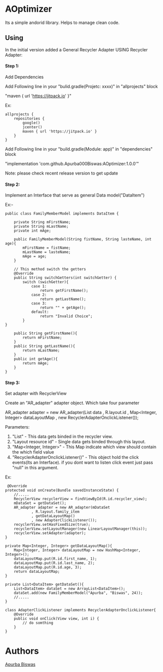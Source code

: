 # AOptimizer

Its a simple andorid library. Helps to manage clean code.

## Using

In the initial version added a General Recycler Adapter 
USING Recycler Adapter:

#### Step 1:
Add Dependencies

Add Following line in your "bulid.gradle(Projetc: xxxx)" in "allprojects" block

"maven { url 'https://jitpack.io' }"

Ex:

	allprojects {
    	repositories {
        	google()
        	jcenter()
        	maven { url 'https://jitpack.io' }
    	}
	}

Add Following line in your "build.gradle(Module: app)" in "dependencies" block

"implementation 'com.github.Apurba000Biswas:AOptimizer:1.0.0'"

Note: please check recent release version to get update

#### Step 2:
Implement an Interface that serve as general Data model("DataItem")

Ex:-


	public class FamilyMemberModel implements DataItem {

		private String mFirstName;
		private String mLastName;
		private int mAge;

		public FamilyMemberModel(String fistName, String lasteName, int age){
			mFirstName = fistName;
			mLastName = lasteName;
			mAge = age;
		}

		// This method switch the getters
		@Override
    	public String switchGetters(int switchGetter) {
        	switch (swichGetter){
            	case 1:
                	return getFirstName();
            	case 2:
                	return getLastName();
            	case 3:
                	return "" + getAge();
            	default:
                	return "Invalid Choice";
        	}
    }

    	public String getFirstName(){
        	return mFirstName;
    	}
    	public String getLastName(){
        	return mLastName;
    	}
    	public int getAge(){
        	return mAge;
    	}
	}

#### Step 3:
Set adapter with RecyclerView

Create an "AR_adapter" adapter object. Which take four parameter

AR_adapter adapter = new AR_adapter(List<DataItem> data
                , R.layout.id
                , Map<Integer, Integer> dataLayoutMap
                , new RecyclerAdapterOnclickListener());

Parameters:
1. "List<DataItem>" - This data gets binded in the recycler view.
2. "Layout resource id" - Single data gets binded through this layout.
3. "Map<Integer, Integer>" - This Map indicate which view should contain the which field value
4. "RecyclerAdapterOnclickListener()" - This object hold the click events(Its an Interface).
	if you dont want to listen click event just pass "null" in this argument.

Ex:
	
	 @Override
    protected void onCreate(Bundle savedInstanceState) {
    	//.....
    	RecyclerView recyclerView = findViewById(R.id.recycler_view);
    	mDataSet = getDataSet();
    	AR_adapter adapter = new AR_adapter(mDataSet
                , R.layout.family_item
                , getDataLayoutMap()
                , new AdapterClickListener());
    	recyclerView.setHasFixedSize(true);
    	recyclerView.setLayoutManager(new LinearLayoutManager(this));
    	recyclerView.setAdapter(adapter);
	}

	private Map<Integer, Integer> getDataLayoutMap(){
        Map<Integer, Integer> dataLayoutMap = new HashMap<Integer, Integer>();
        dataLayoutMap.put(R.id.first_name, 1);
        dataLayoutMap.put(R.id.last_name, 2);
        dataLayoutMap.put(R.id.age, 3);
        return dataLayoutMap;
    }

    private List<DataItem> getDataSet(){
        List<DataItem> dataSet = new ArrayList<DataItem>();
        dataSet.add(new FamilyMemberModel("Apurba", "Biswas", 24));
        //.....
    }

    class AdapterClickListener implements RecyclerAdapterOnclickListener{
        @Override
        public void onClick(View view, int i) {
            // do somthing
        }
    }

# Authors

[Apurba Biswas](https://github.com/Apurba000Biswas)
